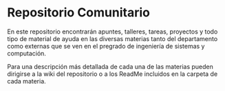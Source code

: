 # Repositorio Comunitario

En este repositorio encontrarán apuntes, talleres, tareas, proyectos y todo tipo de material de ayuda en las diversas materias tanto del departamento como externas que se ven en el pregrado de ingeniería de sistemas y computación.

Para una descripción más detallada de cada una de las materias pueden dirigirse a la wiki del repositorio o a los ReadMe incluidos en la carpeta de cada materia.

